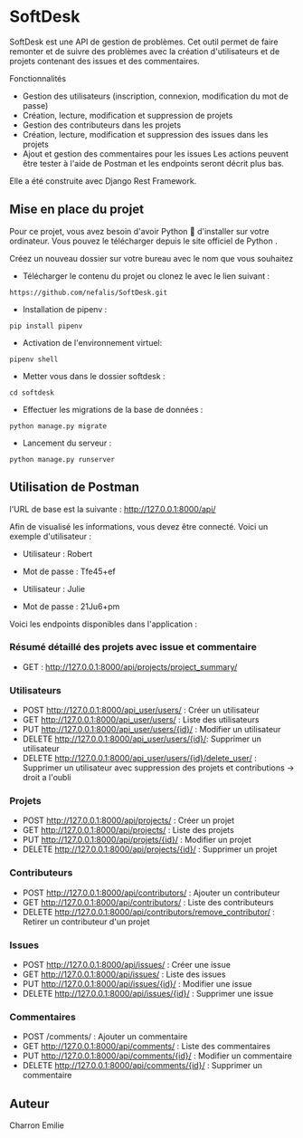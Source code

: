 # SoftDesk 
SoftDesk est une API de gestion de problèmes. Cet outil permet de faire remonter et de suivre des problèmes avec la création d'utilisateurs et de projets contenant des issues et des commentaires.

Fonctionnalités
- Gestion des utilisateurs (inscription, connexion, modification du mot de passe)
- Création, lecture, modification et suppression de projets
- Gestion des contributeurs dans les projets
- Création, lecture, modification et suppression des issues dans les projets
- Ajout et gestion des commentaires pour les issues
Les actions peuvent être tester à l'aide de Postman et les endpoints seront décrit plus bas.

Elle a été construite avec Django Rest Framework.

## Mise en place du projet
Pour ce projet, vous avez besoin d'avoir Python 🐍 d'installer sur votre ordinateur. Vous pouvez le télécharger depuis le site officiel de Python .


Créez un nouveau dossier sur votre bureau avec le nom que vous souhaitez
- Télécharger le contenu du projet ou clonez le avec le lien suivant :
```
https://github.com/nefalis/SoftDesk.git
```
- Installation de pipenv :
```
pip install pipenv
```
- Activation de l'environnement virtuel:
```
pipenv shell
```
- Metter vous dans le dossier softdesk :
```
cd softdesk 
```
- Effectuer les migrations de la base de données :
```
python manage.py migrate
```
- Lancement du serveur :
```
python manage.py runserver
```
## Utilisation de Postman
l'URL de base est la suivante : http://127.0.0.1:8000/api/

Afin de visualisé les informations, vous devez être connecté.
Voici un exemple d'utilisateur :

* Utilisateur : Robert

* Mot de passe : Tfe45+ef

* Utilisateur : Julie

* Mot de passe : 21Ju6+pm


Voici les endpoints disponibles dans l'application :
### Résumé détaillé des projets avec issue et commentaire
- GET : http://127.0.0.1:8000/api/projects/project_summary/

### Utilisateurs
- POST http://127.0.0.1:8000/api_user/users/ : Créer un utilisateur
- GET http://127.0.0.1:8000/api_user/users/ : Liste des utilisateurs
- PUT http://127.0.0.1:8000/api_user/users/{id}/ : Modifier un utilisateur
- DELETE http://127.0.0.1:8000/api_user/users/{id}/: Supprimer un utilisateur
- DELETE http://127.0.0.1:8000/api_user/users/{id}/delete_user/ : Supprimer un utilisateur avec suppression des projets et contributions
  -> droit a l'oubli

### Projets
- POST http://127.0.0.1:8000/api/projects/ : Créer un projet
- GET http://127.0.0.1:8000/api/projects/ : Liste des projets
- PUT http://127.0.0.1:8000/api/projets/{id}/ : Modifier un projet
- DELETE http://127.0.0.1:8000/api/projects/{id}/ : Supprimer un projet

### Contributeurs
- POST http://127.0.0.1:8000/api/contributors/ : Ajouter un contributeur
- GET http://127.0.0.1:8000/api/contributors/ : Liste des contributeurs
- DELETE http://127.0.0.1:8000/api/contributors/remove_contributor/ : Retirer un contributeur d'un projet

### Issues
- POST http://127.0.0.1:8000/api/issues/ : Créer une issue
- GET http://127.0.0.1:8000/api/issues/ : Liste des issues
- PUT http://127.0.0.1:8000/api/issues/{id}/ : Modifier une issue
- DELETE http://127.0.0.1:8000/api/issues/{id}/ : Supprimer une issue

### Commentaires
- POST /comments/ : Ajouter un commentaire
- GET http://127.0.0.1:8000/api/comments/ : Liste des commentaires
- PUT http://127.0.0.1:8000/api/comments/{id}/ : Modifier un commentaire
- DELETE http://127.0.0.1:8000/api/comments/{id}/ : Supprimer un commentaire

## Auteur
Charron Emilie
